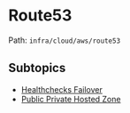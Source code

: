 # Route53

Path: `infra/cloud/aws/route53`

## Subtopics
- [Healthchecks Failover](./healthchecks_failover/README.md)
- [Public Private Hosted Zone](./public_private_hosted_zone/README.md)
